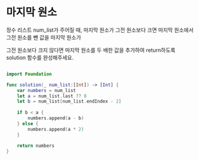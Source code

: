 마지막 원소 
=========
정수 리스트 num_list가 주어질 때, 마지막 원소가 그전 원소보다 크면 마지막 원소에서 그전 원소를 뺀 값을 마지막 원소가   

그전 원소보다 크지 않다면 마지막 원소를 두 배한 값을 추가하여 return하도록 solution 함수를 완성해주세요.   

```swift 

import Foundation

func solution(_ num_list:[Int]) -> [Int] {
    var numbers = num_list
    let a = num_list.last ?? 0
    let b = num_list[num_list.endIndex - 2]
    
    if b < a {
        numbers.append(a - b)
    } else {
        numbers.append(a * 2)
    }
    
    return numbers
}

```
